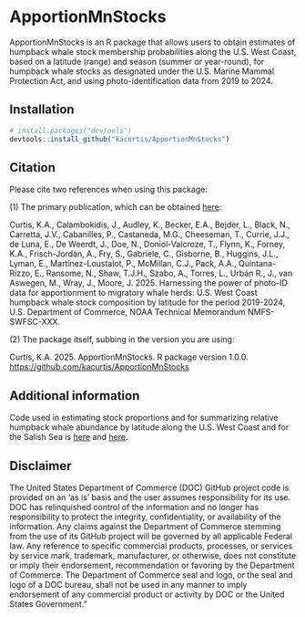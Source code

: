 # ApportionMnStocks
ApportionMnStocks is an R package that allows users to obtain estimates of 
humpback whale stock membership probabilities along the U.S. West Coast, based 
on a latitude (range) and season (summer or year-round), for humpback whale stocks
as designated under the U.S. Marine Mammal Protection Act, and using 
photo-identification data from 2019 to 2024.

## Installation

``` r
# install.packages("devtools")
devtools::install_github("kacurtis/ApportionMnStocks")
```

## Citation

Please cite two references when using this package:

(1) The primary publication, which can be obtained [here](https://xxxx):

Curtis, K.A., Calambokidis, J., Audley, K., Becker, E.A., Bejder, L., Black, N., Carretta, J.V., Cabanilles, P., Castaneda, M.G., Cheeseman, T., Currie, J.J., de Luna, E., De Weerdt, J., Doe, N., Doniol-Valcroze, T., Flynn, K., Forney, K.A., Frisch-Jordán, A., Fry, S., Gabriele, C., Gisborne, B., Huggins, J.L., Lyman, E., Martínez-Loustalot, P., McMillan, C.J., Pack, A.A., Quintana-Rizzo, E., Ransome, N., Shaw, T.J.H., Szabo, A., Torres, L., Urbán R., J., van Aswegen, M., Wray, J., Moore, J. 2025. Harnessing the power of photo-ID data for apportionment to migratory whale herds: U.S. West Coast humpback whale stock composition by latitude for the period 2019-2024, U.S. Department of Commerce, NOAA Technical Memorandum NMFS-SWFSC-XXX.

(2) The package itself, subbing in the version you are using:

Curtis, K.A. 2025. ApportionMnStocks. R package version 1.0.0. 
https://github.com/kacurtis/ApportionMnStocks

## Additional information

Code used in estimating stock proportions and for summarizing relative humpback 
whale abundance by latitude along the U.S. West Coast and for the Salish Sea
is [here](https://github.com/kacurtis/MnPhotoIDStockProportions2025) and 
[here](https://github.com/kacurtis/ApportionMnStocks/blob/main/inst/extdata/summarize.density.r).

## Disclaimer

The United States Department of Commerce (DOC) GitHub project code is provided 
on an ‘as is’ basis and the user assumes responsibility for its use. DOC has 
relinquished control of the information and no longer has responsibility to 
protect the integrity, confidentiality, or availability of the information. Any 
claims against the Department of Commerce stemming from the use of its GitHub 
project will be governed by all applicable Federal law. Any reference to specific 
commercial products, processes, or services by service mark, trademark, 
manufacturer, or otherwise, does not constitute or imply their endorsement, 
recommendation or favoring by the Department of Commerce. The Department of 
Commerce seal and logo, or the seal and logo of a DOC bureau, shall not be used 
in any manner to imply endorsement of any commercial product or activity by DOC 
or the United States Government.”
